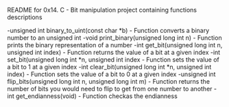 README for 0x14. C - Bit manipulation project containing functions descriptions

-unsigned int binary_to_uint(const char *b) - Function converts a binary number to an unsigned int
-void print_binary(unsigned long int n) - Function prints the binary representation of a number
-int get_bit(unsigned long int n, unsigned int index) - Function returns the value of a bit at a given index
-int set_bit(unsigned long int *n, unsigned int index - Function sets the value of a bit to 1 at a given index
-int clear_bit(unsigned long int *n, unsigned int index) - Function sets the value of a bit to 0 at a given index
-unsigned int flip_bits(unsigned long int n, unsigned long int m) - Function returns the number of bits you would need to flip to get from one number to another
-int get_endianness(void) - Function checkas the endianness
